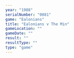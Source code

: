 ```yaml
---
year: "1988"
serialNumber: "0081" 
game: "Ealonians"
title: "Ealonians v The Min"
gameLocation: ""
gameDate: ""
result: ""
resultType: ""
type: "game"
---
```

